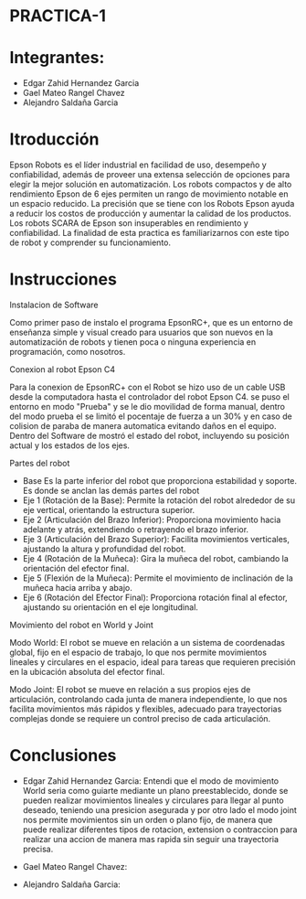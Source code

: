 # PRACTICA-1

# Integrantes:
 - Edgar Zahid Hernandez Garcia
 - Gael Mateo Rangel Chavez
 - Alejandro Saldaña Garcia

# Itroducción
Epson Robots es el líder industrial en facilidad de uso, desempeño y confiabilidad, además de proveer una extensa selección de opciones para elegir la mejor solución en automatización. Los robots compactos y de alto rendimiento Epson de 6 ejes permiten un rango de movimiento notable en un espacio reducido.
La precisión que se tiene con los Robots Epson ayuda a reducir los costos de producción y aumentar la calidad de los productos. Los robots SCARA de Epson son insuperables en rendimiento y confiabilidad. La finalidad de esta practica es familiarizarnos con este tipo de robot y comprender su funcionamiento.

# Instrucciones
Instalacion de Software

Como primer paso de instalo el programa EpsonRC+, que es un entorno de enseñanza simple y visual creado para usuarios que son nuevos en la automatización de robots y tienen poca o ninguna experiencia en programación, como nosotros.

Conexion al robot Epson C4

Para la conexion de EpsonRC+ con el Robot se hizo uso de un cable USB desde la computadora hasta el controlador del robot Epson C4. se puso el entorno en modo "Prueba" y se le dio movilidad de forma manual, dentro del modo prueba el se limitó el pocentaje de fuerza a un 30% y en caso de colision de paraba de manera automatica evitando daños en el equipo. Dentro del Software de mostró el estado del robot, incluyendo su posición actual y los estados de los ejes.

Partes del robot
- Base
  Es la parte inferior del robot que proporciona estabilidad y soporte. Es donde se anclan las demás partes del robot
- Eje 1 (Rotación de la Base):
  Permite la rotación del robot alrededor de su eje vertical, orientando la estructura superior.
- Eje 2 (Articulación del Brazo Inferior):
  Proporciona movimiento hacia adelante y atrás, extendiendo o retrayendo el brazo inferior.
- Eje 3 (Articulación del Brazo Superior):
  Facilita movimientos verticales, ajustando la altura y profundidad del robot.
- Eje 4 (Rotación de la Muñeca):
  Gira la muñeca del robot, cambiando la orientación del efector final.
- Eje 5 (Flexión de la Muñeca):
  Permite el movimiento de inclinación de la muñeca hacia arriba y abajo.
- Eje 6 (Rotación del Efector Final):
  Proporciona rotación final al efector, ajustando su orientación en el eje longitudinal.

Movimiento del robot en World y Joint

Modo World:
El robot se mueve en relación a un sistema de coordenadas global, fijo en el espacio de trabajo, lo que nos permite movimientos lineales y circulares en el espacio, ideal para tareas que requieren precisión en la ubicación absoluta del efector final.

Modo Joint:
El robot se mueve en relación a sus propios ejes de articulación, controlando cada junta de manera independiente, lo que nos facilita movimientos más rápidos y flexibles, adecuado para trayectorias complejas donde se requiere un control preciso de cada articulación.

# Conclusiones 
- Edgar Zahid Hernandez Garcia:
  Entendi que el modo de movimiento World seria como guiarte mediante un plano preestablecido, donde se pueden realizar movimientos lineales y circulares para llegar al punto 
  deseado, teniendo una presicion asegurada y por otro lado el modo joint nos permite movimientos sin un orden o plano fijo, de manera que puede realizar diferentes tipos de rotacion, extension o contraccion para 
  realizar una accion de manera mas rapida sin seguir una trayectoria precisa.

- Gael Mateo Rangel Chavez:

  
- Alejandro Saldaña Garcia:

